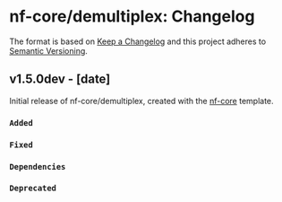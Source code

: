 # nf-core/demultiplex: Changelog

The format is based on [Keep a Changelog](https://keepachangelog.com/en/1.0.0/)
and this project adheres to [Semantic Versioning](https://semver.org/spec/v2.0.0.html).

## v1.5.0dev - [date]

Initial release of nf-core/demultiplex, created with the [nf-core](https://nf-co.re/) template.

### `Added`

### `Fixed`

### `Dependencies`

### `Deprecated`
